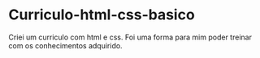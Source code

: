 # Curriculo-html-css-basico
Criei um curriculo com html e css. Foi uma forma para mim poder treinar com os conhecimentos adquirido.
